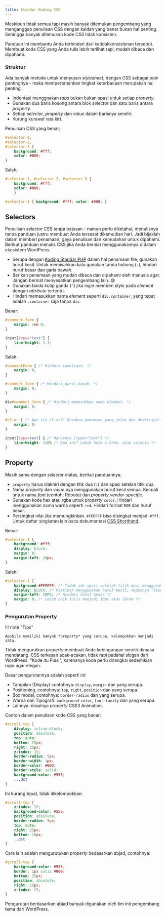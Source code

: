 ```yaml
---
title: Standar Koding CSS
---
```


Meskipun tidak semua tapi masih banyak ditemukan pengembang yang menganggap penulisan CSS dengan kaidah yang benar bukan hal penting. Sehingga banyak ditemukan kode CSS tidak konsisten.

Panduan ini membantu Anda terhindari dari ketidakkonsistenan tersebut. Membuat kode CSS yang Anda tulis lebih terlihat rapi, mudah dibaca dan dipahami.

### Struktur

Ada banyak metode untuk menyusun _stylesheet_, dengan CSS sebagai poin pentingnya - maka mempertahankan tingkat keterbacaan merupakan hal penting.

- Indentasi menggnakan _tabs_ bukan bukan spasi untuk setiap _property_.
- Gunakan dua baris kosong antara blok _selector_ dan satu baris antara _property_.
- Setiap _selector_, _property_ dan _value_ dalam barisnya sendiri.
- Kurung kurawal rata kiri.

Penulisan CSS yang benar;

```css
#selector-1,
#selector-2,
#selector-3 {
	background: #fff;
	color: #000;
}
```

Salah;

```css
#selector-1, #selector-2, #selector-3 {
    background: #fff;
    color: #000;
    }

#selector-1 { background: #fff; color: #000; }
```

## Selectors

Penulisan *selector* CSS tanpa batasan - namun perlu diketahui, menulisnya tanpa panduan justru membuat Anda tersesat dikemudian hari. Jadi bijaklah dalam memberi penamaan, gaya penulisan dan kemudahan untuk dipahami. Berikut panduan menulis CSS jika Anda berniat menggunakannya didalam ekosistem WordPress.

- Serupa dengan [Koding Standar PHP](1.2.4-php-coding-standard.md) dalam hal penamaan file, gunakan huruf kecil. Untuk memisahkan kata gunakan tanda hubung (`-`), hindari huruf besar dan garis bawah.
- Berikan penamaan yang mudah dibaca dan dipahami oleh manusia agar. Jangan berniat menyesatkan pengembang lain. :smile:
- Gunakan tanda kutip ganda (`"`) jika ingin memberi *style* pada *element* dengan *attribute* tertentu.
- Hindari memasukkan nama *element* seperti `div.container`, yang tepat adalah `.container` saja tanpa `div`.

Benar:

```css
#comment-form {
    margin: 1em 0;
}

input[type="text"] {
    line-height: 1.1;
}
```

Salah:

```css
#commentForm { /* Hindari camelcase. */
    margin: 0;
}

#comment_form { /* Hindari garis bawah. */
    margin: 0;
}

div#comment_form { /* Hindari memasukkan nama element. */
    margin: 0;
}

#c1-xr { /* Apa itu c1-xr?! Gunakan penamaan yang jelas dan desktriptif. */
    margin: 0;
}

input[type=text] { /* Harusnya [type="text"] */
    line-height: 110% /* Apa ini? Lebih baik 1.2rem, atau sejenis */
}
```

## Property

Masih sama dengan *selector* diatas, berikut panduannya;

- `property` harus diakhiri dengan titik dua (`:`) dan spasi setelah titik dua.
- Nama *property* dan *value* nya menggunakan huruf kecil semua. Kecuali untuk nama *font* (contoh: Roboto) dan *property vendor-specific*.
- Gunakan kode hex atau rgba untuk *property* `color`. Hindari menggunakan nama warna seperti `red`. Hindari format `RGB` dan huruf besar.
- Persingkat nilai jika memungkinkan. `#FFFFFF` bisa disingkat menjadi `#fff`. Untuk daftar singkatan lain baca dokumentasi [CSS Shorthand](https://codex.wordpress.org/CSS_Shorthand).

Benar:

```css
#selector-1 {
    background: #fff;
    display: block;
    margin: 0;
    margin-left: 20px;
}
```

Salah:

```css
#selector-1 {
    background:#FFFFFF; /* Tidak ada spasi setelah titik dua, menggunakan huruf besar (salah) */
    display: BLOCK; /* Pastikan menggunakan huruf kecil, tepatnya `block` */
    margin-left: 20PX; /* Hindari huruf besar */
    margin: 0; /* Lebih baik tulis menjadi 10px atau 10rem */
}
```

### Pengurutan Property

!!! note "Tips"

    Apabila memiliki banyak *property* yang serupa, kelompokkan menjadi satu.

Tidak mengurutkan *property* membuat Anda kebingungan sendiri dimasa mendatang. CSS terkesan acak-acakan, tidak rapi padahal slogan dari WordPress: "Kode itu Puisi", karenanya kode perlu dirangkai sedemikian rupa agar elegan.

Dasar pengurutannya adalah seperti ini:

- Tampilan (Display) contohnya: `display`, `margin` dan yang serupa.
- Positioning, contohnya: `top`, `right`, `position` dan yang serupa.
- Box model, contohnya: `border-radius` dan yang serupa.
- Warna dan Tipografi: `background-color`, `font-family` dan yang serupa.
- Lainnya: misalnya *property* CSS3 Animation.

Contoh dalam penulisan kode CSS yang benar:

```css
#scroll-top {
    display: inline-block;
    position: absolute;
    top: auto;
    bottom: 25px;
    right: 25px;
    z-index: 15;
    border-radius: 5px;
    border-width: 1px;
    border-color: #000;
    border-style: solid;
    background-color: #555;
    ...dst
}
```

Ini kurang tepat, tidak dikelompokkan:

```css
#scroll-top {
    z-index: 15;
    background-color: #555;
    position: absolute;
    border-radius: 5px;
    top: auto;
    right: 25px;
    bottom: 10px;
    ..dst
}
```

Cara lain adalah mengurutukan *property* bedasarkan abjad, contohnya:

```css
#scroll-top {
    background-color: #555;
    border: 1px solid #000;
    bottom: 25px;
    position: absolute;
    right: 15px;
    z-index: 15;
}
```

Pengurutan berdasarkan abjad banyak digunakan oleh tim inti pengembang tema dari WordPress.